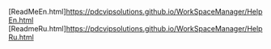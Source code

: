[ReadMeEn.html]https://pdcvipsolutions.github.io/WorkSpaceManager/HelpEn.html
[ReadmeRu.html]https://pdcvipsolutions.github.io/WorkSpaceManager/HelpRu.html
